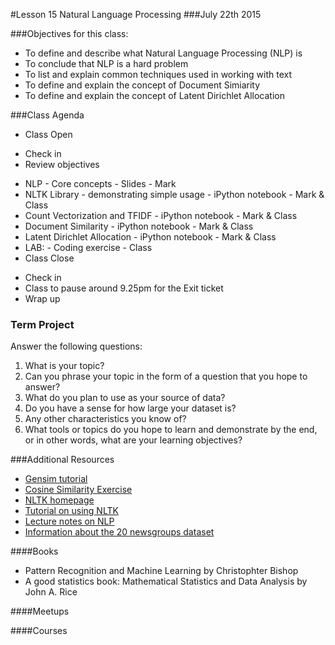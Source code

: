 #Lesson 15 Natural Language Processing
###July 22th 2015

###Objectives for this class:
 * To define and describe what Natural Language Processing (NLP) is
 * To conclude that NLP is a hard problem
 * To list and explain common techniques used in working with text
 * To define and explain the concept of Document Simiarity
 * To define and explain the concept of Latent Dirichlet Allocation
 
###Class Agenda
 - Class Open
  * Check in 
  * Review objectives
 - NLP - Core concepts - Slides - Mark
 - NLTK Library - demonstrating simple usage - iPython notebook - Mark & Class
 - Count Vectorization and TFIDF - iPython notebook - Mark & Class
 - Document Similarity - iPython notebook - Mark & Class
 - Latent Dirichlet Allocation - iPython notebook - Mark & Class
 - LAB:  - Coding exercise - Class
 - Class Close
  * Check in
  * Class to pause around 9.25pm for the Exit ticket
  * Wrap up
 
 
### Term Project
  Answer the following questions:
  1. What is your topic? 
  2. Can you phrase your topic in the form of a question that you hope to answer?
  3. What do you plan to use as your source of data? 
  4. Do you have a sense for how large your dataset is? 
  5. Any other characteristics you know of?
  6. What tools or topics do you hope to learn and demonstrate by the end, or in other words, what are your learning objectives?


###Additional Resources
* [Gensim tutorial](https://radimrehurek.com/gensim/tut1.html)
* [Cosine Similarity Exercise](http://blog.christianperone.com/?p=1589)
* [NLTK homepage](http://www.nltk.org/index.html)
* [Tutorial on using NLTK](http://textminingonline.com/dive-into-nltk-part-i-getting-started-with-nltk)
* [Lecture notes on NLP](http://cs.nyu.edu/courses/spring04/G22.2591-001/lecture3.html)
* [Information about the 20 newsgroups dataset](http://qwone.com/~jason/20Newsgroups/)

####Books
* Pattern Recognition and Machine Learning by Christophter Bishop
* A good statistics book: Mathematical Statistics and Data Analysis by John A. Rice

####Meetups

####Courses
